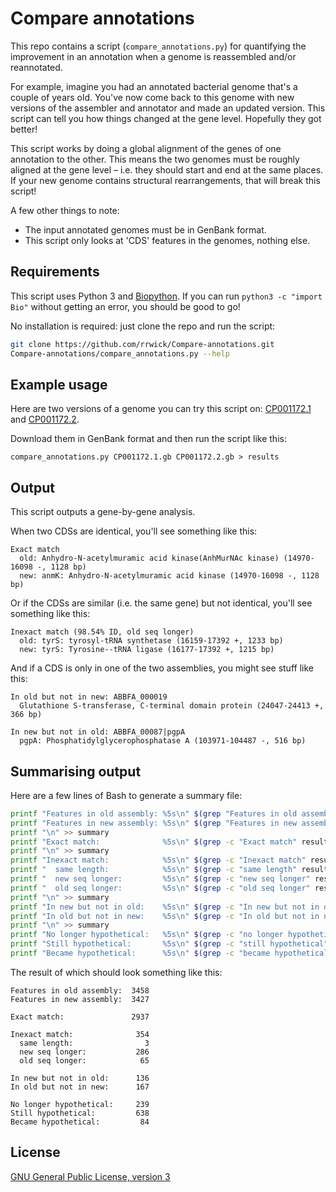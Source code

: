 # Compare annotations

This repo contains a script (`compare_annotations.py`) for quantifying the improvement in an annotation when a genome is reassembled and/or reannotated.

For example, imagine you had an annotated bacterial genome that's a couple of years old. You've now come back to this genome with new versions of the assembler and annotator and made an updated version. This script can tell you how things changed at the gene level. Hopefully they got better!

This script works by doing a global alignment of the genes of one annotation to the other. This means the two genomes must be roughly aligned at the gene level – i.e. they should start and end at the same places. If your new genome contains structural rearrangements, that will break this script!

A few other things to note:
* The input annotated genomes must be in GenBank format.
* This script only looks at 'CDS' features in the genomes, nothing else.



## Requirements

This script uses Python 3 and [Biopython](https://biopython.org/). If you can run `python3 -c "import Bio"` without getting an error, you should be good to go!

No installation is required: just clone the repo and run the script:
```bash
git clone https://github.com/rrwick/Compare-annotations.git
Compare-annotations/compare_annotations.py --help
```



## Example usage

Here are two versions of a genome you can try this script on: [CP001172.1](https://www.ncbi.nlm.nih.gov/nuccore/CP001172.1) and [CP001172.2](https://www.ncbi.nlm.nih.gov/nuccore/CP001172.2).

Download them in GenBank format and then run the script like this:
```
compare_annotations.py CP001172.1.gb CP001172.2.gb > results
```



## Output

This script outputs a gene-by-gene analysis.

When two CDSs are identical, you'll see something like this:
```
Exact match
  old: Anhydro-N-acetylmuramic acid kinase(AnhMurNAc kinase) (14970-16098 -, 1128 bp)
  new: anmK: Anhydro-N-acetylmuramic acid kinase (14970-16098 -, 1128 bp)
```

Or if the CDSs are similar (i.e. the same gene) but not identical, you'll see something like this:
```
Inexact match (98.54% ID, old seq longer)
  old: tyrS: tyrosyl-tRNA synthetase (16159-17392 +, 1233 bp)
  new: tyrS: Tyrosine--tRNA ligase (16177-17392 +, 1215 bp)
```

And if a CDS is only in one of the two assemblies, you might see stuff like this:
```
In old but not in new: ABBFA_000019
  Glutathione S-transferase, C-terminal domain protein (24047-24413 +, 366 bp)

In new but not in old: ABBFA_00087|pgpA
  pgpA: Phosphatidylglycerophosphatase A (103971-104487 -, 516 bp)
```



## Summarising output

Here are a few lines of Bash to generate a summary file:
```bash
printf "Features in old assembly: %5s\n" $(grep "Features in old assembly" results | grep -oP "\d+") >> summary
printf "Features in new assembly: %5s\n" $(grep "Features in new assembly" results | grep -oP "\d+") >> summary
printf "\n" >> summary
printf "Exact match:              %5s\n" $(grep -c "Exact match" results) >> summary
printf "\n" >> summary
printf "Inexact match:            %5s\n" $(grep -c "Inexact match" results) >> summary
printf "  same length:            %5s\n" $(grep -c "same length" results) >> summary
printf "  new seq longer:         %5s\n" $(grep -c "new seq longer" results) >> summary
printf "  old seq longer:         %5s\n" $(grep -c "old seq longer" results) >> summary
printf "\n" >> summary
printf "In new but not in old:    %5s\n" $(grep -c "In new but not in old" results) >> summary
printf "In old but not in new:    %5s\n" $(grep -c "In old but not in new" results) >> summary
printf "\n" >> summary
printf "No longer hypothetical:   %5s\n" $(grep -c "no longer hypothetical" results) >> summary
printf "Still hypothetical:       %5s\n" $(grep -c "still hypothetical" results) >> summary
printf "Became hypothetical:      %5s\n" $(grep -c "became hypothetical" results) >> summary
```

The result of which should look something like this:
```
Features in old assembly:  3458
Features in new assembly:  3427

Exact match:               2937

Inexact match:              354
  same length:                3
  new seq longer:           286
  old seq longer:            65

In new but not in old:      136
In old but not in new:      167

No longer hypothetical:     239
Still hypothetical:         638
Became hypothetical:         84
```



## License

[GNU General Public License, version 3](https://www.gnu.org/licenses/gpl-3.0.html)
